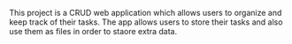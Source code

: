 
This project is a CRUD web application which allows users to organize and keep track of their tasks. The app allows users to store their tasks and also use them as files in order to staore extra data.
